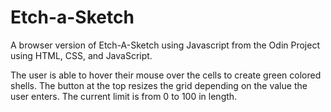 # Etch-a-Sketch
A browser version of Etch-A-Sketch using Javascript from the Odin Project using HTML, CSS, and JavaScript. 

The user is able to hover their mouse over the cells to create green colored shells. The button at the top resizes the grid depending on the value the user enters. The current limit is from 0 to 100 in length.